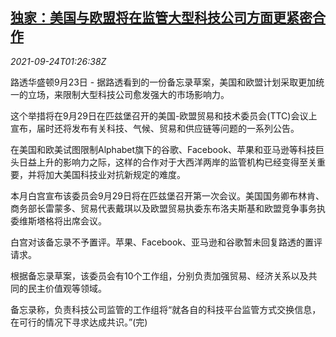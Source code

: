 <!--1632447062000-->
[独家：美国与欧盟将在监管大型科技公司方面更紧密合作](https://cn.reuters.com/article/us-eu-tech-giants-regs-0924-idCNKBS2GK03A)
------

<div><i>2021-09-24T01:26:38Z</i></div><p>路透华盛顿9月23日 - 据路透看到的一份备忘录草案，美国和欧盟计划采取更加统一的立场，来限制大型科技公司愈发强大的市场影响力。</p><p>这个举措将在9月29日在匹兹堡召开的美国-欧盟贸易和技术委员会(TTC)会议上宣布，届时还将发布有关科技、气候、贸易和供应链等问题的一系列公告。</p><p>在美国和欧美试图限制Alphabet旗下的谷歌、Facebook、苹果和亚马逊等科技巨头日益上升的影响力之际，这样的合作对于大西洋两岸的监管机构已经变得至关重要，并将加大美国科技业对抗新规定的难度。</p><p>本月白宫宣布该委员会9月29日将在匹兹堡召开第一次会议。美国国务卿布林肯、商务部长雷蒙多、贸易代表戴琪以及欧盟贸易执委东布洛夫斯基和欧盟竞争事务执委维斯塔格将出席会议。</p><p>白宫对该备忘录不予置评。苹果、Facebook、亚马逊和谷歌暂未回复路透的置评请求。</p><p>根据备忘录草案，该委员会有10个工作组，分别负责加强贸易、经济关系以及共同的民主价值观等领域。</p><p>备忘录称，负责科技公司监管的工作组将“就各自的科技平台监管方式交换信息，在可行的情况下寻求达成共识。”(完)</p>
